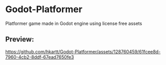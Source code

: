 # Godot-Platformer
Platformer game made in Godot engine using license free assets

## Preview:
https://github.com/hkartt/Godot-Platformer/assets/128760459/61fcee8d-7960-4cb2-8ddf-67ead7650fe3

